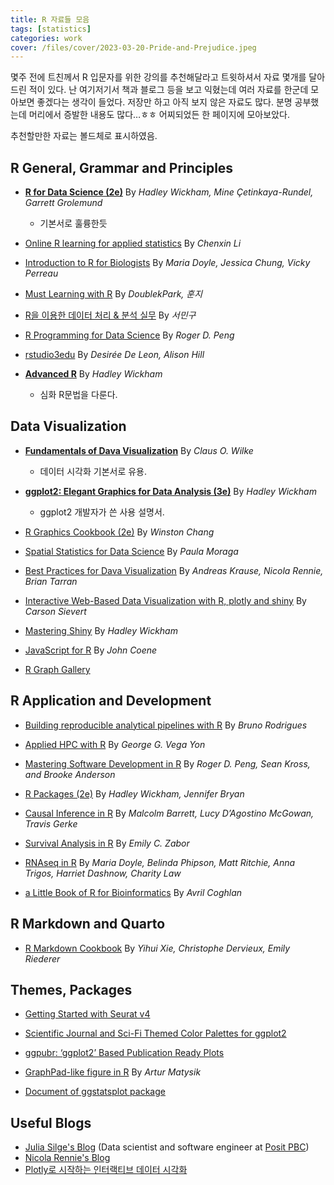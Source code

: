 ```yaml
---
title: R 자료들 모음
tags: [statistics]
categories: work
cover: /files/cover/2023-03-20-Pride-and-Prejudice.jpeg
---
```

몇주 전에 트친께서 R 입문자를 위한 강의를 추천해달라고 트윗하셔서 자료 몇개를 달아드린 적이 있다. 난 여기저기서 책과 블로그 등을 보고 익혔는데 여러 자료를 한군데 
모아보면 좋겠다는 생각이 들었다. 저장만 하고 아직 보지 않은 자료도 많다. 분명 공부했는데 머리에서 증발한 내용도 많다…ㅎㅎ 어찌되었든 한 페이지에 모아보았다.

추천할만한 자료는 볼드체로 표시하였음.

## R General, Grammar and Principles
- [**R for Data Science (2e)**](https://r4ds.hadley.nz/)
By *Hadley Wickham, Mine Çetinkaya-Rundel, Garrett Grolemund*
    - 기본서로 훌륭한듯


- [Online R learning for applied statistics](https://github.com/cxli233/Online_R_learning?tab=readme-ov-file)
By *Chenxin Li*

- [Introduction to R for Biologists](https://melbournebioinformatics.github.io/r-intro-biologists/intro_r_biologists.html)
By *Maria Doyle, Jessica Chung, Vicky Perreau*

- [Must Learning with R](https://wikidocs.net/book/4315)
By *DoublekPark, 훈지*

- [R을 이용한 데이터 처리 & 분석 실무](https://thebook.io/006723/)
By *서민구*

- [R Programming for Data Science](https://bookdown.org/rdpeng/rprogdatascience/)
By *Roger D. Peng*

- [rstudio3edu](https://rstudio4edu.github.io/rstudio4edu-book/)
By *Desirée De Leon, Alison Hill*

- [**Advanced R**](http://adv-r.had.co.nz/)
By *Hadley Wickham*
    - 심화 R문법을 다룬다.

## Data Visualization

- [**Fundamentals of Dava Visualization**](https://clauswilke.com/dataviz/) 
By *Claus O. Wilke*
    - 데이터 시각화 기본서로 유용.


- [**ggplot2: Elegant Graphics for Data Analysis (3e)**](https://ggplot2-book.org/)
By *Hadley Wickham*
    - ggplot2 개발자가 쓴 사용 설명서.


- [R Graphics Cookbook (2e)](https://r-graphics.org/)
By _Winston Chang_

- [Spatial Statistics for Data Science](https://www.paulamoraga.com/book-spatial/index.html)
By *Paula Moraga*

- [Best Practices for Dava Visualization](https://royal-statistical-society.github.io/datavisguide/)
By *Andreas Krause, Nicola Rennie, Brian Tarran*

- [Interactive Web-Based Data Visualization with R, plotly and shiny](https://plotly-r.com/)
By *Carson Sievert*

- [Mastering Shiny](https://mastering-shiny.org/index.html)
By *Hadley Wickham*

- [JavaScript for R](https://book.javascript-for-r.com/)
By *John Coene*

- [R Graph Gallery](https://r-graph-gallery.com/)

## R Application and Development

- [Building reproducible analytical pipelines with R](https://raps-with-r.dev/)
By *Bruno Rodrigues*

- [Applied HPC with R](https://book-hpc.ggvy.cl/)
By *George G. Vega Yon*

- [Mastering Software Development in R](https://bookdown.org/rdpeng/RProgDA/)
By *Roger D. Peng, Sean Kross, and Brooke Anderson*

- [R Packages (2e)](https://r-pkgs.org/)
By *Hadley Wickham, Jennifer Bryan*

- [Causal Inference in R](https://www.r-causal.org/)
By *Malcolm Barrett, Lucy D’Agostino McGowan, Travis Gerke*

- [Survival Analysis in R](https://www.emilyzabor.com/tutorials/survival_analysis_in_r_tutorial.html)
By *Emily C. Zabor*

- [RNAseq in R](https://bioinformatics-core-shared-training.github.io/RNAseq-R/)
By *Maria Doyle, Belinda Phipson, Matt Ritchie, Anna Trigos, Harriet Dashnow, Charity Law*

- [a Little Book of R for Bioinformatics](https://a-little-book-of-r-for-bioinformatics.readthedocs.io/en/latest/)
By *Avril Coghlan*

## R Markdown and Quarto

- [R Markdown Cookbook](https://bookdown.org/yihui/rmarkdown-cookbook/)
By *Yihui Xie, Christophe Dervieux, Emily Riederer*

## Themes, Packages
- [Getting Started with Seurat v4](https://satijalab.org/seurat/articles/get_started.html)

- [Scientific Journal and Sci-Fi Themed Color Palettes for ggplot2](https://cran.r-project.org/web/packages/ggsci/vignettes/ggsci.html)

- [ggpubr: ‘ggplot2’ Based Publication Ready Plots](https://rpkgs.datanovia.com/ggpubr/index.html)

- [GraphPad-like figure in R](https://rpubs.com/artur_matysik/graphpad_01)
By *Artur Matysik*

- [Document of ggstatsplot package](https://www.rdocumentation.org/packages/ggstatsplot/versions/0.9.1)
## Useful Blogs

- [Julia Silge's Blog](https://juliasilge.com/blog/) (Data scientist and software engineer at [Posit PBC](https://posit.co/))
- [Nicola Rennie's Blog](https://nrennie.rbind.io/)
- [Plotly로 시작하는 인터랙티브 데이터 시각화](https://2stndard.tistory.com/)
